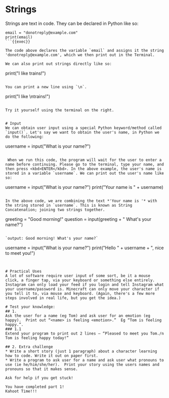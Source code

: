 # Strings

Strings are text in code. They can be declared in Python like so:

```
email = "donotreply@example.com"
print(email)
```{{exec}}

The code above declares the variable `email` and assigns it the string 'donotreply@example.com', which we then print out in the Terminal.

We can also print out strings directly like so:

```
print("I like trains!")
```{{exec}}

You can print a new line using `\n`.

```
print("I like \ntrains!")
```{{exec}}

Try it yourself using the terminal on the right.


# Input
We can obtain user input using a special Python keyword/method called `input()`. Let's say we want to obtain the user's name, in Python we do the following:

```
username = input("What is your name?")
```{{exec}}

 When we run this code, the program will wait for the user to enter a name before continuing. Please go to the terminal, type your name, and then press <kbd>ENTER</kbd>. In the above example, the user's name is stored in a variable `username`. We can print out the user's name like so:

```
username = input("What is your name?")
print("Your name is " + username)
```{{copy}}

In the above code, we are combining the text *'Your name is '* with the string stored in `username`. This is known as String Concatenation; joining two strings together.

```
greeting = "Good morning!"
question = input(greeting + " What's your name?")
```{{copy}}

`output: Good morning! What's your name?`

```
username = input("What is your name?")
print("Hello " + username + ", nice to meet you!")
```{{copy}}


# Practical Uses
A lot of software require user input of some sort, be it a mouse click, a finger tap, via your keyboard or something else entirely. Instagram can only load your feed if you login and tell Instagram what your username/password is. Minecraft can only move your character if you tell it to, via mouse and keyboard. (Again, there's a few more steps involved in real life, but you get the idea.)

# Test your knowledge:
## 1.
Ask the user for a name (eg Tom) and ask user for an emotion (eg happy).  Print out “<name> is feeling <emotion>.”  Eg “Tom is feeling happy.”.
### 1.1 
Extend your program to print out 2 lines – “Pleased to meet you Tom./n Tom is feeling happy today!”

## 2. Extra challenge
* Write a short story (just 1 paragraph) about a character learning how to code. Write it out on paper first.
* Write a program to ask user for a name and ask user what pronouns to use (ie he/him/she/her).  Print your story using the users names and pronouns so that it makes sense.

Ask for help if you get stuck!

You have completed part 1!
Kahoot Time!!!